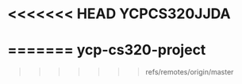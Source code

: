 <<<<<<< HEAD
YCPCS320JJDA
============
=======
ycp-cs320-project
=================
>>>>>>> refs/remotes/origin/master
